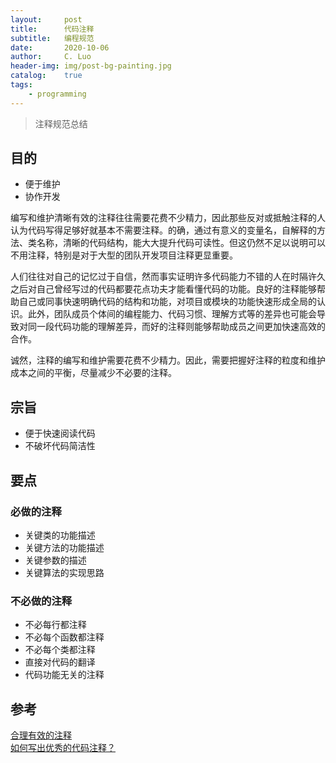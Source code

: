 ```yaml
---
layout:     post
title:      代码注释
subtitle:   编程规范
date:       2020-10-06
author:     C. Luo
header-img: img/post-bg-painting.jpg
catalog:    true
tags:
    - programming
---
```


> 注释规范总结

## 目的

- 便于维护
- 协作开发

编写和维护清晰有效的注释往往需要花费不少精力，因此那些反对或抵触注释的人认为代码写得足够好就基本不需要注释。的确，通过有意义的变量名，自解释的方法、类名称，清晰的代码结构，能大大提升代码可读性。但这仍然不足以说明可以不用注释，特别是对于大型的团队开发项目注释更显重要。

人们往往对自己的记忆过于自信，然而事实证明许多代码能力不错的人在时隔许久之后对自己曾经写过的代码都要花点功夫才能看懂代码的功能。良好的注释能够帮助自己或同事快速明确代码的结构和功能，对项目或模块的功能快速形成全局的认识。此外，团队成员个体间的编程能力、代码习惯、理解方式等的差异也可能会导致对同一段代码功能的理解差异，而好的注释则能够帮助成员之间更加快速高效的合作。

诚然，注释的编写和维护需要花费不少精力。因此，需要把握好注释的粒度和维护成本之间的平衡，尽量减少不必要的注释。

## 宗旨

- 便于快速阅读代码
- 不破坏代码简洁性
  
## 要点

### 必做的注释

- 关键类的功能描述
- 关键方法的功能描述
- 关键参数的描述
- 关键算法的实现思路
  
### 不必做的注释

- 不必每行都注释
- 不必每个函数都注释
- 不必每个类都注释
- 直接对代码的翻译
- 代码功能无关的注释

## 参考

[合理有效的注释](https://bbs.huaweicloud.com/blogs/176194)  
[如何写出优秀的代码注释？](http://lanlingzi.cn/post/technical/2019/0609_comment/)
